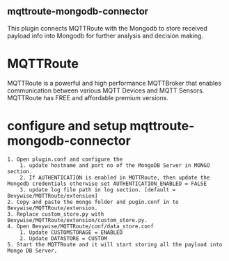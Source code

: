 ## mqttroute-mongodb-connector

This plugin connects MQTTRoute with the Mongodb to store received payload info into Mongodb for further analysis and decision making. 

# MQTTRoute 
MQTTRoute is a powerful and high performance MQTTBroker that enables communication between various MQTT Devices and MQTT Sensors. MQTTRoute has FREE and affordable premium versions. 

# configure and setup mqttroute-mongodb-connector
	1. Open plugin.conf and configure the 
		1. update hostname and port no of the MongoDB Server in MONGO section.
		2. If AUTHENTICATION is enabled in MQTTRoute, then update the Mongodb credentials otherwise set AUTHENTICATION_ENABLED = FALSE  
		3. update log file path in log section. [default = Bevywise/MQTTRoute/extension]
	2. Copy and paste the mongo folder and pugin.conf in to Bevywise/MQTTRoute/extension.
	3. Replace custom_store.py with Bevywise/MQTTRoute/extension/custom_store.py.
	4. Open Bevywise/MQTTRoute/conf/data_store.conf 
		1. Update CUSTOMSTORAGE = ENABLED
		2. Update DATASTORE = CUSTOM 
	5. Start the MQTTRoute and it will start storing all the payload into Mongo DB Server.

